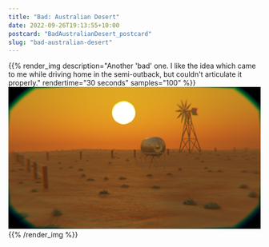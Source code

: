 ```yaml
---
title: "Bad: Australian Desert"
date: 2022-09-26T19:13:55+10:00
postcard: "BadAustralianDesert_postcard"
slug: "bad-australian-desert"
---
```


{{% render_img
  description="Another 'bad' one. I like the idea which came to me while driving home in the semi-outback, but couldn't articulate it properly."
  rendertime="30 seconds"
  samples="100"
%}}
![I like the lens and it's distortion, but I like the vibe too](img/AustralianDesert.png)
{{% /render_img %}}